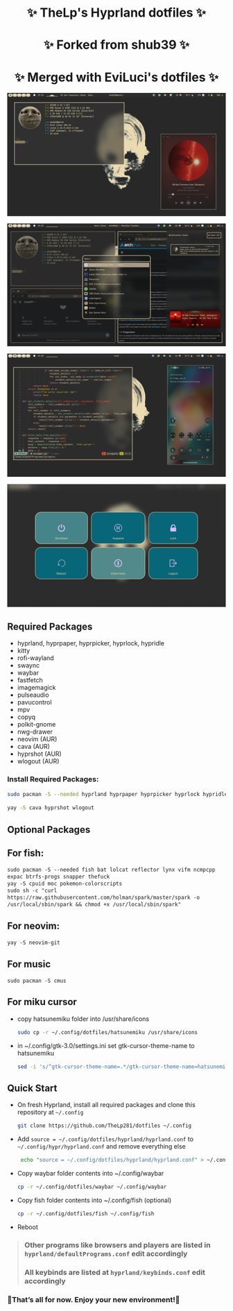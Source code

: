 <div align="center">
    <h1>✨ TheLp's Hyprland dotfiles ✨</h1>
    <h1>✨ Forked from shub39 ✨</h1>
    <h1>✨ Merged with EviLuci's dotfiles ✨</h1>
</div>

<div align="center"> 

</a>
</div>

![1](screenshots/1.png)

![2](screenshots/2.png)

![3](screenshots/3.png)

![4](screenshots/4.png)

## Required Packages

- hyprland, hyprpaper, hyprpicker, hyprlock, hypridle
- kitty
- rofi-wayland
- swaync
- waybar
- fastfetch
- imagemagick
- pulseaudio
- pavucontrol
- mpv
- copyq
- polkit-gnome
- nwg-drawer
- neovim (AUR)
- cava (AUR)
- hyprshot (AUR)
- wlogout (AUR)

### Install Required Packages:
 ```bash
sudo pacman -S --needed hyprland hyprpaper hyprpicker hyprlock hypridle kitty rofi-wayland swaync waybar fastfetch imagemagick mpv copyq polkit-gnome nwg-drawer pulseaudio pavucontrol
 ```

```bash
yay -S cava hyprshot wlogout
```

## Optional Packages
  ## For fish:
    sudo pacman -S --needed fish bat lolcat reflector lynx vifm ncmpcpp expac btrfs-progs snapper thefuck
    yay -S cpuid moc pokemon-colorscripts
    sudo sh -c "curl https://raw.githubusercontent.com/holman/spark/master/spark -o /usr/local/sbin/spark && chmod +x /usr/local/sbin/spark"
  ## For neovim:
    yay -S neovim-git
  ## For music
    sudo pacman -S cmus 
 

  ## For miku cursor
  - copy hatsunemiku folder into /usr/share/icons
      ```bash
      sudo cp -r ~/.config/dotfiles/hatsunemiku /usr/share/icons
      ```
  - in ~/.config/gtk-3.0/settings.ini set gtk-cursor-theme-name to hatsunemiku
      ```bash
      sed -i 's/^gtk-cursor-theme-name=.*/gtk-cursor-theme-name=hatsunemiku/' ~/.config/gtk-3.0/settings.ini
      ```
  

## Quick Start

- On fresh Hyprland, install all required packages and clone this repository at `~/.config`
    ```bash
    git clone https://github.com/TheLp281/dotfiles ~/.config
    ```
- Add `source = ~/.config/dotfiles/hyprland/hyprland.conf` to `~/.config/hypr/hyprland.conf` and remove everything else
    ```bash
     echo "source = ~/.config/dotfiles/hyprland/hyprland.conf" > ~/.config/hypr/hyprland.conf
     ```
- Copy waybar folder contents into ~/.config/waybar
  ```bash
  cp -r ~/.config/dotfiles/waybar ~/.config/waybar
  ```
- Copy fish folder contents into ~/.config/fish (optional)
  ```bash
  cp -r ~/.config/dotfiles/fish ~/.config/fish
  ```
- Reboot



> ### Other programs like browsers and players are listed in `hyprland/defaultPrograms.conf` edit accordingly
> ### All keybinds are listed at `hyprland/keybinds.conf` edit accordingly

### 🎉That’s all for now. Enjoy your new environment!🎉
